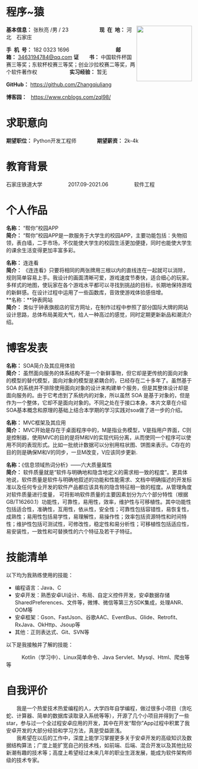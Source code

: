 <h1>程序~猿</h1>

<div style="float:right">
    <img src="https://img.52z.com/upload/news/image/20181108/20181108204521_83402.jpg" width="150">
</div>

**基本信息：** 张秋亮 /男 / 23&emsp;&emsp;&emsp;&emsp;&emsp;&emsp;**现&ensp;在&ensp;地：** 河北&emsp;石家庄

**手&ensp;机&ensp;号：** 182 0323 1696&emsp;&emsp;&emsp;&emsp;&emsp;&emsp;&emsp;&emsp;&emsp;**邮&emsp;&emsp;箱：** 3463194784@qq.com
**证&emsp;&emsp;书：** 中国软件杯国赛三等奖；东软杯校赛三等奖；创业沙拉校赛二等奖，两个软件著作权&emsp;&emsp;&emsp;&emsp;&ensp;&emsp;&ensp;
**实习经验：** 暂无

**GitHub：** https://github.com/Zhangqiuliang 

**博客园：** &ensp;https://www.cnblogs.com/zql98/

<h1>求职意向</h1>

**期望职位：** Python开发工程师&emsp;&emsp;&emsp;&emsp;**期望薪资：** 2k-4k

<h1>教育背景</h1>

石家庄铁道大学&emsp;&emsp;&emsp;&emsp;&emsp;2017.09-2021.06&emsp;&emsp;&emsp;&emsp;&emsp;软件工程


<h1>个人作品</h1>

**名称：** “帮你”校园APP&emsp;&emsp;
<br/>
**简介：** “帮你”校园APP是一款服务于大学生的校园APP，主要功能包括：失物招领，表白墙，二手市场，不仅能使大学生的校园生活更加便捷，同时也能使大学生的课余生活变得更加丰富多彩。

**名称：** 连连看 
<br/>
**简介：** 《连连看》只要将相同的两张牌用三根以内的直线连在一起就可以消除，规则简单容易上手。我设计的画面清晰可爱，游戏速度节奏快，适合细心的玩家。多样式的地图，使玩家在各个游戏水平都可以寻找到挑战的目标，长期地保持游戏的新鲜感。在设计过程中运用了一些函数库，音效使游戏体验感倍增。
<br/>
**名称：**钟表网站
<br/>
**简介：** 类似于钟表旗舰店的官方网址，在制作过程中参照了部分国际大牌的网站设计思路，总体布局美观大气，给人一种高过的感觉，同时定期更新新品和潮流介绍。

<h1>博客发表</h1>

**名称：** SOA简介及其应用体验&emsp;&emsp;
<br/>
**简介：** 虽然面向服务的体系结构不是一个新鲜事物，但它却是更传统的面向对象的模型的替代模型，面向对象的模型是紧耦合的，已经存在二十多年了。虽然基于 SOA 的系统并不排除使用面向对象的设计来构建单个服务，但是其整体设计却是面向服务的。由于它考虑到了系统内的对象，所以虽然 SOA 是基于对象的，但是作为一个整体，它却不是面向对象的。不同之处在于接口本身。本片文章在介绍SOA基本概念和原理的基础上结合本学期的学习实践对soa做了进一步的介绍。

**名称：** MVC框架及其应用 
<br/>
**简介：** MVC开始是存在于桌面程序中的，M是指业务模型，V是指用户界面，C则是控制器，使用MVC的目的是将M和V的实现代码分离，从而使同一个程序可以使用不同的表现形式。比如一批统计数据可以分别用柱状图、饼图来表示。C存在的目的则是确保M和V的同步，一旦M改变，V应该同步更新.
<br/>

**名称：**《信息领域热词分析》——六大质量属性
<br/>
**简介：** 软件质量就是“软件与明确地和隐含地定义的需求相一致的程度”。更具体地说，软件质量是软件与明确地叙述的功能和性能需求、文档中明确描述的开发标准以及任何专业开发的软件产品都应该具有的隐含特征相一致的程度。从管理角度对软件质量进行度量， 可将影响软件质量的主要因素划分为六个部分特性（根据GB/T16260.1）功能性，可靠性，易用性，效率，维护性与可移植性。其中功能性包括适合性，准确性，互用性，依从性，安全性；可靠性包括容错性，易恢复性，成熟性；易用性包括易学性，易理解性，易操作性；效率包括资源特性和时间特性；维护性包括可测试性，可修改性，稳定性和易分析性；可移植性包括适应性，易安装性，一致性和可替换性的六个特征及若干子特征。
<h1>技能清单</h1>

以下均为我熟练使用的技能：

- 编程语言：Java、C
- 安卓开发：熟悉安卓UI设计、布局、自定义控件开发，安卓数据存储SharedPreferences、文件等，微博、微信等第三方SDK集成，处理ANR、OOM等
- 安卓框架：Gson、FastJson、谷歌AAC、EventBus、Glide、Retrofit、RxJava、OkHttp、Jsoup等
- 其他：正则表达式、Git、SVN等

以下是我接触并了解的技能：

&emsp;&emsp;&emsp;Kotlin（学习中）、Linux简单命令、Java Servlet、Mysql、Html、爬虫等等

<h1>自我评价</h1>

&emsp;&emsp;我是一个热爱技术热爱编程的人，大学四年自学编程，做过很多小项目（贪吃蛇、计算器、简单的数据库读取录入系统等等），开源了几个小项目并得到了一些star，参与过一个全过程安卓应用的开发，其中在开发“帮你”App过程中积累了我安卓开发的大部分经验和学习方法，真是受益匪浅。
<br/>
&emsp;&emsp;我希望在以后的工作中，深度上能学习掌握更多关于安卓开发的高级知识及数据结构算法；广度上能扩宽自己的技术栈，如前端、后端、混合开发以及其他比较新潮有趣的技术等；高度上希望经过未来几年的职业生涯发展，能成为软件架构师级的技术专家。
